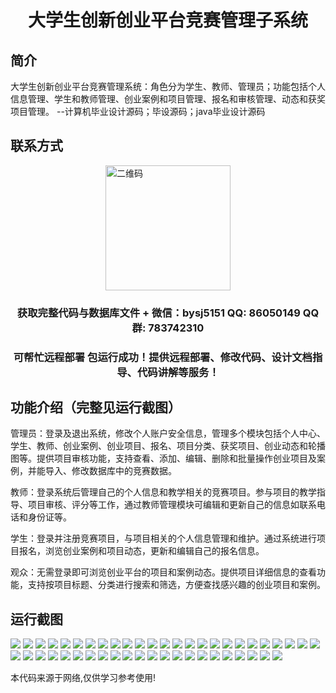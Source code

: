 <p><h1 align="center">大学生创新创业平台竞赛管理子系统</h1></p>

## 简介
大学生创新创业平台竞赛管理系统：角色分为学生、教师、管理员；功能包括个人信息管理、学生和教师管理、创业案例和项目管理、报名和审核管理、动态和获奖项目管理。    --计算机毕业设计源码；毕设源码；java毕业设计源码


## 联系方式
<img src="https://bs-1329754181.cos.ap-shanghai.myqcloud.com/wx.jpg" alt="二维码" style="display: block; margin: 0 auto;" width="200px">
<p><h3 align="center">获取完整代码与数据库文件 + 微信：bysj5151 QQ: 86050149 QQ群: 783742310</h3></p>
<p><h3 align="center">可帮忙远程部署 包运行成功！提供远程部署、修改代码、设计文档指导、代码讲解等服务！</h3></p>

## 功能介绍（完整见运行截图）
管理员：登录及退出系统，修改个人账户安全信息，管理多个模块包括个人中心、学生、教师、创业案例、创业项目、报名、项目分类、获奖项目、创业动态和轮播图等。提供项目审核功能，支持查看、添加、编辑、删除和批量操作创业项目及案例，并能导入、修改数据库中的竞赛数据。

教师：登录系统后管理自己的个人信息和教学相关的竞赛项目。参与项目的教学指导、项目审核、评分等工作，通过教师管理模块可编辑和更新自己的信息如联系电话和身份证等。

学生：登录并注册竞赛项目，与项目相关的个人信息管理和维护。通过系统进行项目报名，浏览创业案例和项目动态，更新和编辑自己的报名信息。

观众：无需登录即可浏览创业平台的项目和案例动态。提供项目详细信息的查看功能，支持按项目标题、分类进行搜索和筛选，方便查找感兴趣的创业项目和案例。


## 运行截图
![](https://bs-1329754181.cos.ap-shanghai.myqcloud.com/ssm/UniversityStudentInnovationEntrepreneurshipPlatformCompetitionManagementSubsystem/img/001.jpg)
![](https://bs-1329754181.cos.ap-shanghai.myqcloud.com/ssm/UniversityStudentInnovationEntrepreneurshipPlatformCompetitionManagementSubsystem/img/002.jpg)
![](https://bs-1329754181.cos.ap-shanghai.myqcloud.com/ssm/UniversityStudentInnovationEntrepreneurshipPlatformCompetitionManagementSubsystem/img/003.jpg)
![](https://bs-1329754181.cos.ap-shanghai.myqcloud.com/ssm/UniversityStudentInnovationEntrepreneurshipPlatformCompetitionManagementSubsystem/img/004.jpg)
![](https://bs-1329754181.cos.ap-shanghai.myqcloud.com/ssm/UniversityStudentInnovationEntrepreneurshipPlatformCompetitionManagementSubsystem/img/005.jpg)
![](https://bs-1329754181.cos.ap-shanghai.myqcloud.com/ssm/UniversityStudentInnovationEntrepreneurshipPlatformCompetitionManagementSubsystem/img/006.jpg)
![](https://bs-1329754181.cos.ap-shanghai.myqcloud.com/ssm/UniversityStudentInnovationEntrepreneurshipPlatformCompetitionManagementSubsystem/img/007.jpg)
![](https://bs-1329754181.cos.ap-shanghai.myqcloud.com/ssm/UniversityStudentInnovationEntrepreneurshipPlatformCompetitionManagementSubsystem/img/008.jpg)
![](https://bs-1329754181.cos.ap-shanghai.myqcloud.com/ssm/UniversityStudentInnovationEntrepreneurshipPlatformCompetitionManagementSubsystem/img/009.jpg)
![](https://bs-1329754181.cos.ap-shanghai.myqcloud.com/ssm/UniversityStudentInnovationEntrepreneurshipPlatformCompetitionManagementSubsystem/img/010.jpg)
![](https://bs-1329754181.cos.ap-shanghai.myqcloud.com/ssm/UniversityStudentInnovationEntrepreneurshipPlatformCompetitionManagementSubsystem/img/011.jpg)
![](https://bs-1329754181.cos.ap-shanghai.myqcloud.com/ssm/UniversityStudentInnovationEntrepreneurshipPlatformCompetitionManagementSubsystem/img/012.jpg)
![](https://bs-1329754181.cos.ap-shanghai.myqcloud.com/ssm/UniversityStudentInnovationEntrepreneurshipPlatformCompetitionManagementSubsystem/img/013.jpg)
![](https://bs-1329754181.cos.ap-shanghai.myqcloud.com/ssm/UniversityStudentInnovationEntrepreneurshipPlatformCompetitionManagementSubsystem/img/014.jpg)
![](https://bs-1329754181.cos.ap-shanghai.myqcloud.com/ssm/UniversityStudentInnovationEntrepreneurshipPlatformCompetitionManagementSubsystem/img/015.jpg)
![](https://bs-1329754181.cos.ap-shanghai.myqcloud.com/ssm/UniversityStudentInnovationEntrepreneurshipPlatformCompetitionManagementSubsystem/img/016.jpg)
![](https://bs-1329754181.cos.ap-shanghai.myqcloud.com/ssm/UniversityStudentInnovationEntrepreneurshipPlatformCompetitionManagementSubsystem/img/017.jpg)
![](https://bs-1329754181.cos.ap-shanghai.myqcloud.com/ssm/UniversityStudentInnovationEntrepreneurshipPlatformCompetitionManagementSubsystem/img/018.jpg)
![](https://bs-1329754181.cos.ap-shanghai.myqcloud.com/ssm/UniversityStudentInnovationEntrepreneurshipPlatformCompetitionManagementSubsystem/img/019.jpg)
![](https://bs-1329754181.cos.ap-shanghai.myqcloud.com/ssm/UniversityStudentInnovationEntrepreneurshipPlatformCompetitionManagementSubsystem/img/020.jpg)
![](https://bs-1329754181.cos.ap-shanghai.myqcloud.com/ssm/UniversityStudentInnovationEntrepreneurshipPlatformCompetitionManagementSubsystem/img/021.jpg)
![](https://bs-1329754181.cos.ap-shanghai.myqcloud.com/ssm/UniversityStudentInnovationEntrepreneurshipPlatformCompetitionManagementSubsystem/img/022.jpg)
![](https://bs-1329754181.cos.ap-shanghai.myqcloud.com/ssm/UniversityStudentInnovationEntrepreneurshipPlatformCompetitionManagementSubsystem/img/023.jpg)
![](https://bs-1329754181.cos.ap-shanghai.myqcloud.com/ssm/UniversityStudentInnovationEntrepreneurshipPlatformCompetitionManagementSubsystem/img/024.jpg)
![](https://bs-1329754181.cos.ap-shanghai.myqcloud.com/ssm/UniversityStudentInnovationEntrepreneurshipPlatformCompetitionManagementSubsystem/img/025.jpg)
![](https://bs-1329754181.cos.ap-shanghai.myqcloud.com/ssm/UniversityStudentInnovationEntrepreneurshipPlatformCompetitionManagementSubsystem/img/026.jpg)
![](https://bs-1329754181.cos.ap-shanghai.myqcloud.com/ssm/UniversityStudentInnovationEntrepreneurshipPlatformCompetitionManagementSubsystem/img/027.jpg)
![](https://bs-1329754181.cos.ap-shanghai.myqcloud.com/ssm/UniversityStudentInnovationEntrepreneurshipPlatformCompetitionManagementSubsystem/img/028.jpg)
![](https://bs-1329754181.cos.ap-shanghai.myqcloud.com/ssm/UniversityStudentInnovationEntrepreneurshipPlatformCompetitionManagementSubsystem/img/029.jpg)
![](https://bs-1329754181.cos.ap-shanghai.myqcloud.com/ssm/UniversityStudentInnovationEntrepreneurshipPlatformCompetitionManagementSubsystem/img/030.jpg)
![](https://bs-1329754181.cos.ap-shanghai.myqcloud.com/ssm/UniversityStudentInnovationEntrepreneurshipPlatformCompetitionManagementSubsystem/img/031.jpg)
![](https://bs-1329754181.cos.ap-shanghai.myqcloud.com/ssm/UniversityStudentInnovationEntrepreneurshipPlatformCompetitionManagementSubsystem/img/032.jpg)
![](https://bs-1329754181.cos.ap-shanghai.myqcloud.com/ssm/UniversityStudentInnovationEntrepreneurshipPlatformCompetitionManagementSubsystem/img/033.jpg)
![](https://bs-1329754181.cos.ap-shanghai.myqcloud.com/ssm/UniversityStudentInnovationEntrepreneurshipPlatformCompetitionManagementSubsystem/img/034.jpg)
![](https://bs-1329754181.cos.ap-shanghai.myqcloud.com/ssm/UniversityStudentInnovationEntrepreneurshipPlatformCompetitionManagementSubsystem/img/035.jpg)
![](https://bs-1329754181.cos.ap-shanghai.myqcloud.com/ssm/UniversityStudentInnovationEntrepreneurshipPlatformCompetitionManagementSubsystem/img/036.jpg)
![](https://bs-1329754181.cos.ap-shanghai.myqcloud.com/ssm/UniversityStudentInnovationEntrepreneurshipPlatformCompetitionManagementSubsystem/img/037.jpg)
![](https://bs-1329754181.cos.ap-shanghai.myqcloud.com/ssm/UniversityStudentInnovationEntrepreneurshipPlatformCompetitionManagementSubsystem/img/038.jpg)
![](https://bs-1329754181.cos.ap-shanghai.myqcloud.com/ssm/UniversityStudentInnovationEntrepreneurshipPlatformCompetitionManagementSubsystem/img/039.jpg)
![](https://bs-1329754181.cos.ap-shanghai.myqcloud.com/ssm/UniversityStudentInnovationEntrepreneurshipPlatformCompetitionManagementSubsystem/img/040.jpg)
![](https://bs-1329754181.cos.ap-shanghai.myqcloud.com/ssm/UniversityStudentInnovationEntrepreneurshipPlatformCompetitionManagementSubsystem/img/041.jpg)
![](https://bs-1329754181.cos.ap-shanghai.myqcloud.com/ssm/UniversityStudentInnovationEntrepreneurshipPlatformCompetitionManagementSubsystem/img/042.jpg)
![](https://bs-1329754181.cos.ap-shanghai.myqcloud.com/ssm/UniversityStudentInnovationEntrepreneurshipPlatformCompetitionManagementSubsystem/img/043.jpg)
![](https://bs-1329754181.cos.ap-shanghai.myqcloud.com/ssm/UniversityStudentInnovationEntrepreneurshipPlatformCompetitionManagementSubsystem/img/044.jpg)
![](https://bs-1329754181.cos.ap-shanghai.myqcloud.com/ssm/UniversityStudentInnovationEntrepreneurshipPlatformCompetitionManagementSubsystem/img/045.jpg)
![](https://bs-1329754181.cos.ap-shanghai.myqcloud.com/ssm/UniversityStudentInnovationEntrepreneurshipPlatformCompetitionManagementSubsystem/img/046.jpg)
![](https://bs-1329754181.cos.ap-shanghai.myqcloud.com/ssm/UniversityStudentInnovationEntrepreneurshipPlatformCompetitionManagementSubsystem/img/047.jpg)

<p>本代码来源于网络,仅供学习参考使用!</p>
